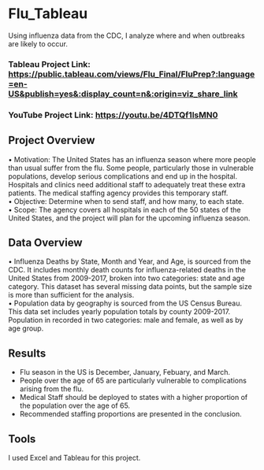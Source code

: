 # Flu_Tableau
Using influenza data from the CDC, I analyze where and when outbreaks are likely to occur.

### Tableau Project Link: https://public.tableau.com/views/Flu_Final/FluPrep?:language=en-US&publish=yes&:display_count=n&:origin=viz_share_link 
### YouTube Project Link: https://youtu.be/4DTQf1lsMN0 <br>

## Project Overview
• Motivation: The United States has an influenza season where more people than usual suffer from the flu. Some people, particularly those in vulnerable populations, develop serious complications and end up in the hospital. Hospitals and clinics need additional staff to adequately treat these extra patients. The medical staffing agency provides this temporary staff. <br>
• Objective: Determine when to send staff, and how many, to each state. <br>
• Scope: The agency covers all hospitals in each of the 50 states of the United States, and the project will plan for the upcoming influenza season. <br>

## Data Overview
• Influenza Deaths by State, Month and Year, and Age, is sourced from the CDC. It includes monthly death counts for influenza-related deaths in the United States from 2009-2017, broken into two categories: state and age category. This dataset has several missing data points, but the sample size is more than sufficient for the analysis. <br>
• Population data by geography is sourced from the US Census Bureau. This data set includes yearly population totals by county 2009-2017. Population in recorded in two categories: male and female, as well as by age group. <br>

## Results
* Flu season in the US is December, January, Febuary, and March.
* People over the age of 65 are particularly vulnerable to complications arising from the flu. 
* Medical Staff should be deployed to states with a higher proportion of the population over the age of 65. 
* Recommended staffing proportions are presented in the conclusion.

## Tools
I used Excel and Tableau for this project.
